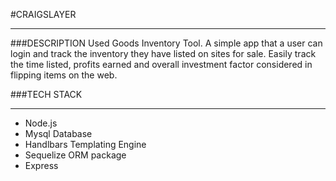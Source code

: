 #CRAIGSLAYER
___
###DESCRIPTION 
Used Goods Inventory Tool. A simple app that a user can login and track the inventory they have listed on sites for sale. Easily track the time listed, profits earned and overall investment factor considered in flipping items on the web.

###TECH STACK
___
* Node.js
* Mysql Database
* Handlbars Templating Engine
* Sequelize ORM package
* Express
